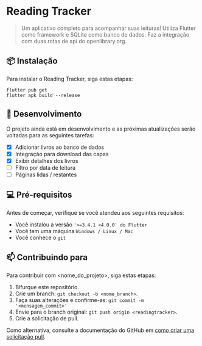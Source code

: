# Reading Tracker

> Um aplicativo completo para acompanhar suas leituras! Utiliza Flutter como framework e SQLite como banco de dados.
> Faz a integração com duas rotas de api do openlibrary.org.

## 📦 Instalação

Para instalar o Reading Tracker, siga estas etapas:

```
flutter pub get
flutter apk build --release
```

## 📌 Desenvolvimento

O projeto ainda está em desenvolvimento e as próximas atualizações serão voltadas para as seguintes tarefas:

- [x] Adicionar livros ao banco de dados
- [x] Integração para download das capas
- [x] Exibir detalhes dos livros
- [ ] Filtro por data de leitura
- [ ] Páginas lidas / restantes

## 💻 Pré-requisitos

Antes de começar, verifique se você atendeu aos seguintes requisitos:

- Você instalou a versão `'>=3.4.1 <4.0.0' do Flutter`
- Você tem uma máquina `Windows / Linux / Mac`
- Você conhece o `git`

## 📫 Contribuindo para <readingtracker>

Para contribuir com <nome_do_projeto>, siga estas etapas:

1. Bifurque este repositório.
2. Crie um branch: `git checkout -b <nome_branch>`.
3. Faça suas alterações e confirme-as: `git commit -m '<mensagem_commit>'`
4. Envie para o branch original: `git push origin <readingtracker>`.
5. Crie a solicitação de pull.

Como alternativa, consulte a documentação do GitHub em [como criar uma solicitação pull](https://help.github.com/en/github/collaborating-with-issues-and-pull-requests/creating-a-pull-request).
